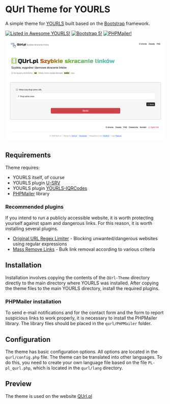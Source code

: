 # QUrl Theme for YOURLS
A simple theme for [YOURLS](https://yourls.org) built based on the [Bootstrap](https://getbootstrap.com) framework.

[![Listed in Awesome YOURLS!](https://img.shields.io/badge/Awesome-YOURLS-C5A3BE)](https://github.com/YOURLS/awesome-yourls/) [![Bootstrap 5!](https://img.shields.io/badge/Bootstrap-5-8A2BE2)](https://github.com/twbs) [![PHPMailer!](https://img.shields.io/badge/PHP-Mailer-blue)](https://github.com/PHPMailer/PHPMailer)

![QUrl Preview](QUrl_theme_preview.png)

## Requirements
Theme requires:
* YOURLS itself, of course
* YOURLS plugin [U-SRV](https://github.com/joshp23/YOURLS-U-SRV)
* YOURLS plugin [YOURLS-IQRCodes](https://github.com/joshp23/YOURLS-IQRCodes)
* [PHPMailer](https://github.com/PHPMailer/PHPMailer) library

### Recommended plugins
If you intend to run a publicly accessible website, it is worth protecting yourself against spam and dangerous links. For this reason, it is worth installing several plugins.

* [Original URL Regex Limiter](https://github.com/uniwue-rz/yourls-original-url-regex-limiter) - Blocking unwanted/dangerous websites using regular expressions
* [Mass Remove Links](https://github.com/YOURLS/mass-remove-links/) - Bulk link removal according to various criteria

## Installation
Installation involves copying the contents of the `QUrl-Theme` directory directly to the main directory where YOURLS was installed. After copying the theme files to the main YOURLS directory, install the required plugins.

### PHPMailer installation
To send e-mail notifications and for the contact form and the form to report suspicious links to work properly, it is necessary to install the PHPMailer library. The library files should be placed in the `qurl/PHPMailer` folder. 

## Configuration
The theme has basic configuration options. All options are located in the `qurl/config.php` file.
The theme can be translated into other languages. To do this, you need to create your own language file based on the file `PL-pl_qurl.php`, which is located in the `qurl/lang` directory.

## Preview
The theme is used on the website [QUrl.pl](https://qurl.pl)
